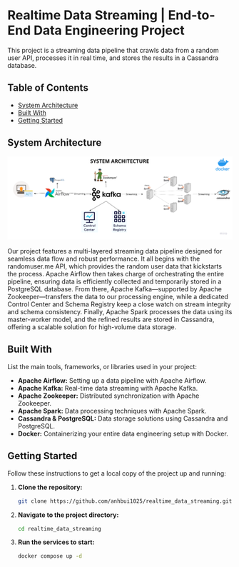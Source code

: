 # Realtime Data Streaming | End-to-End Data Engineering Project

This project is a streaming data pipeline that crawls data from a random user API, processes it in real time, and stores the results in a Cassandra database.

## Table of Contents

- [System Architecture](#system-architecture)
- [Built With](#built-with)
- [Getting Started](#getting-started)

## System Architecture

![System Architecture Diagram](Architecture.png)

Our project features a multi-layered streaming data pipeline designed for seamless data flow and robust performance. It all begins with the randomuser.me API, which provides the random user data that kickstarts the process. Apache Airflow then takes charge of orchestrating the entire pipeline, ensuring data is efficiently collected and temporarily stored in a PostgreSQL database. From there, Apache Kafka—supported by Apache Zookeeper—transfers the data to our processing engine, while a dedicated Control Center and Schema Registry keep a close watch on stream integrity and schema consistency. Finally, Apache Spark processes the data using its master-worker model, and the refined results are stored in Cassandra, offering a scalable solution for high-volume data storage.


## Built With

List the main tools, frameworks, or libraries used in your project:

- **Apache Airflow:** Setting up a data pipeline with Apache Airflow.
- **Apache Kafka:** Real-time data streaming with Apache Kafka.
- **Apache Zookeeper:** Distributed synchronization with Apache Zookeeper.
- **Apache Spark:** Data processing techniques with Apache Spark.
- **Cassandra & PostgreSQL:** Data storage solutions using Cassandra and PostgreSQL.
- **Docker:** Containerizing your entire data engineering setup with Docker.



## Getting Started

Follow these instructions to get a local copy of the project up and running:

1. **Clone the repository:**
   ```bash
   git clone https://github.com/anhbui1025/realtime_data_streaming.git
2. **Navigate to the project directory:**
   ```bash
   cd realtime_data_streaming
3. **Run the services to start:**
   ```bash
   docker compose up -d
